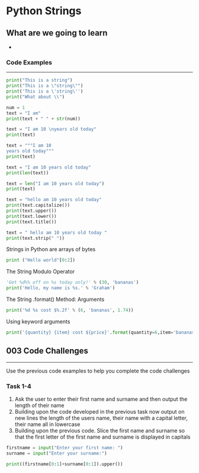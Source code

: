 # Python Strings

## What are we going to learn
*  

### Code Examples
---
```python
print("This is a string")
print("This is a \"string\"")
print('This is a \'string\'')
print("What about \\")
```
```python
num = 1
text = "I am"
print(text + " " + str(num))
```
```python
text = "I am 10 \nyears old today"
print(text)

text = """I am 10 
years old today"""
print(text)
```
```python
text = "I am 10 years old today"
print(len(text))

text = len("I am 10 years old today")
print(text)

text = "hello am 10 years old today"
print(text.capitalize())
print(text.upper())
print(text.lower())
print(text.title())

text = " hello am 10 years old today "
print(text.strip(" "))
```
Strings in Python are arrays of bytes
```Python
print ("Hello world"[0:2])
```
The String Modulo Operator
```Python
'Get %d%% off on %s today only!' % (30, 'bananas')
print('Hello, my name is %s.' % 'Graham')
```
The String .format() Method: Arguments
```Python
print('%d %s cost $%.2f' % (6, 'bananas', 1.74))
```
Using keyword arguments
```Python
print('{quantity} {item} cost ${price}'.format(quantity=6,item='bananas',price=1.74))
```

## 003 Code Challenges
---
Use the previous code examples to help you complete the code challenges

### **Task 1-4**
1. Ask the user to enter their first name and surname and then output the length of their name
2. Building upon the code developed in the previous task now output on new lines the length of the users name, their name with a capital letter, their name all in lowercase
3. Building upon the previous code. Slice the first name and surname so that the first letter of the first name and surname is displayed in capitals


```Python
firstname = input("Enter your first name: ")
surname = input("Enter your surname:")

print((firstname[0:1]+surname[0:1]).upper())
```